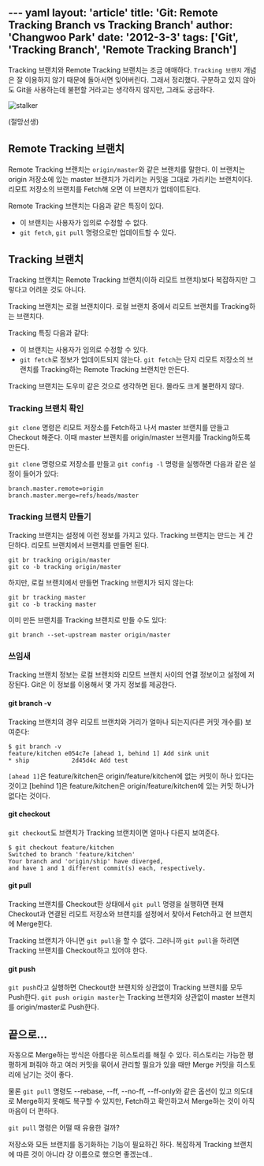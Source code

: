 --- yaml
layout: 'article'
title: 'Git: Remote Tracking Branch vs Tracking Branch'
author: 'Changwoo Park'
date: '2012-3-3'
tags: ['Git', 'Tracking Branch', 'Remote Tracking Branch']
---

Tracking 브랜치와 Remote Tracking 브랜치는 조금 애매하다. `Tracking 브랜치` 개념은 잘 이용하지 않기 때문에 돌아서면 잊어버린다. 그래서 정리했다. 구분하고 있지 않아도 Git을 사용하는데 불편할 거라고는 생각하지 않지만, 그래도 궁금하다.

![stalker](/articles/2012/git-tracking-vs-remote-tracking/sensei.jpeg)

(절망선생)

## Remote Tracking 브랜치

Remote Tracking 브랜치는 `origin/master`와 같은 브랜치를 말한다. 이 브랜치는 origin 저장소에 있는 master 브랜치가 가리키는 커밋을 그대로 가리키는 브랜치이다. 리모트 저장소의 브랜치를 Fetch해 오면 이 브랜치가 업데이트된다.

Remote Tracking 브랜치는 다음과 같은 특징이 있다.

 * 이 브랜치는 사용자가 임의로 수정할 수 없다.
 * `git fetch`, `git pull` 명령으로만 업데이트할 수 있다.

## Tracking 브랜치

Tracking 브랜치는 Remote Tracking 브랜치(이하 리모트 브랜치)보다 복잡하지만 그렇다고 어려운 것도 아니다.

Tracking 브랜치는 로컬 브랜치이다. 로컬 브랜치 중에서 리모트 브랜치를 Tracking하는 브랜치다.

Tracking 특징 다음과 같다:

 * 이 브랜치는 사용자가 임의로 수정할 수 있다.
 * `git fetch`로 정보가 업데이트되지 않는다. `git fetch`는 단지 리모트 저장소의 브랜치를 Tracking하는 Remote Tracking 브랜치만 만든다.

Tracking 브랜치는 도우미 같은 것으로 생각하면 된다. 몰라도 크게 불편하지 않다.

### Tracking 브랜치 확인

`git clone` 명령은 리모트 저장소를 Fetch하고 나서 master 브랜치를 만들고 Checkout 해준다. 이때 master 브랜치를 origin/master 브랜치를 Tracking하도록 만든다.

`git clone` 명령으로 저장소를 만들고 `git config -l` 명령을 실행하면 다음과 같은 설정이 들어가 있다:

	branch.master.remote=origin
	branch.master.merge=refs/heads/master

### Tracking 브랜치 만들기

Tracking 브랜치는 설정에 이런 정보를 가지고 있다. Tracking 브랜치는 만드는 게 간단하다. 리모트 브랜치에서 브랜치를 만들면 된다.

	git br tracking origin/master
	git co -b tracking origin/master

하지만, 로컬 브랜치에서 만들면 Tracking 브랜치가 되지 않는다:

	git br tracking master
	git co -b tracking master

이미 만든 브랜치를 Tracking 브랜치로 만들 수도 있다:

	git branch --set-upstream master origin/master

### 쓰임새

Tracking 브랜치 정보는 로컬 브랜치와 리모트 브랜치 사이의 연결 정보이고 설정에 저장된다. Git은 이 정보를 이용해서 몇 가지 정보를 제공한다.

#### git branch -v

Tracking 브랜치의 경우 리모트 브랜치와 거리가 얼마나 되는지(다른 커밋 개수를) 보여준다:

	$ git branch -v
	feature/kitchen e054c7e [ahead 1, behind 1] Add sink unit
	* ship            2d45d4c Add test

`[ahead 1]`은 feature/kitchen은 origin/feature/kitchen에 없는 커밋이 하나 있다는 것이고 [behind 1]은 feature/kitchen은 origin/feature/kitchen에 있는 커밋 하나가 없다는 것이다.

#### git checkout

`git checkout`도 브랜치가 Tracking 브랜치이면 얼마나 다른지 보여준다.

	$ git checkout feature/kitchen 
	Switched to branch 'feature/kitchen'
	Your branch and 'origin/ship' have diverged,
	and have 1 and 1 different commit(s) each, respectively.

#### git pull

Tracking 브랜치를 Checkout한 상태에서 `git pull` 명령을 실행하면 현재 Checkout과 연결된 리모트 저장소와 브랜치를 설정에서 찾아서 Fetch하고 현 브랜치에 Merge한다.

Tracking 브랜치가 아니면 `git pull`을 할 수 없다. 그러니까 `git pull`을 하려면 Tracking 브랜치를 Checkout하고 있어야 한다.

#### git push

`git push`라고 실행하면 Checkout한 브랜치와 상관없이 Tracking 브랜치를 모두 Push한다. `git push origin master`는 Tracking 브랜치와 상관없이 master 브랜치를 origin/master로 Push한다.

## 끝으로...

자동으로 Merge하는 방식은 아름다운 히스토리를 해칠 수 있다. 히스토리는 가능한 평평하게 펴줘야 하고 여러 커밋을 묶어서 관리할 필요가 있을 때만 Merge 커밋을 히스토리에 남기는 것이 좋다.

물론 `git pull` 명령도 --rebase, --ff, --no-ff, --ff-only와 같은 옵션이 있고 의도대로 Merge하지 못해도 복구할 수 있지만, Fetch하고 확인하고서 Merge하는 것이 아직 마음이 더 편하다.

`git pull` 명령은 어떨 때 유용한 걸까?

저장소와 모든 브랜치를 동기화하는 기능이 필요하긴 하다. 복잡하게 Tracking 브랜치에 따른 것이 아니라 걍 이름으로 했으면 좋겠는데..

